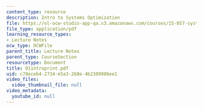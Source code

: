 ```yaml
---
content_type: resource
description: Intro to Systems Optimization
file: https://ol-ocw-studio-app-qa.s3.amazonaws.com/courses/15-057-systems-optimization-spring-2003/c78eceb42734e5a3268e4b2309986ee1_01introprint.pdf
file_type: application/pdf
learning_resource_types:
- Lecture Notes
ocw_type: OCWFile
parent_title: Lecture Notes
parent_type: CourseSection
resourcetype: Document
title: 01introprint.pdf
uid: c78eceb4-2734-e5a3-268e-4b2309986ee1
video_files:
  video_thumbnail_file: null
video_metadata:
  youtube_id: null
---
```

